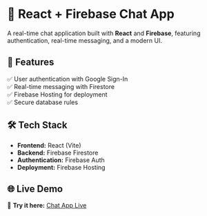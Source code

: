 # 📩 React + Firebase Chat App

A real-time chat application built with **React** and **Firebase**, featuring authentication, real-time messaging, and a modern UI.

## 🚀 Features

✅ User authentication with Google Sign-In  
✅ Real-time messaging with Firestore  
✅ Firebase Hosting for deployment  
✅ Secure database rules  

## 🛠️ Tech Stack

- **Frontend:** React (Vite)  
- **Backend:** Firebase Firestore  
- **Authentication:** Firebase Auth  
- **Deployment:** Firebase Hosting  

## 🌐 Live Demo

🔗 **Try it here:** [Chat App Live](https://surajchat-5359f.web.app)

